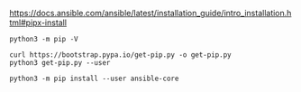 
https://docs.ansible.com/ansible/latest/installation_guide/intro_installation.html#pipx-install

```
python3 -m pip -V
```

```
curl https://bootstrap.pypa.io/get-pip.py -o get-pip.py
python3 get-pip.py --user
```

```
python3 -m pip install --user ansible-core
```